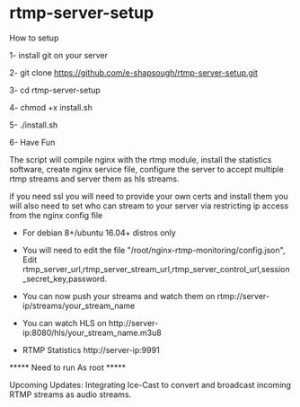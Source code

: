 # rtmp-server-setup
How to setup

1- install git on your server

2- git clone https://github.com/e-shapsough/rtmp-server-setup.git

3- cd rtmp-server-setup

4- chmod +x install.sh

5- ./install.sh

6- Have Fun



The script will compile nginx with the rtmp module, install the statistics software, create nginx service file, configure the server to accept multiple rtmp streams and server them as hls streams.



if you need ssl you will need to provide your own certs and install them
you will also need to set who can stream to your server via restricting ip access from the nginx config file



* For debian 8+/ubuntu 16.04+ distros only

* You will need to edit the file "/root/nginx-rtmp-monitoring/config.json", Edit rtmp_server_url,rtmp_server_stream_url,rtmp_server_control_url,session_secret_key,password.

* You can now push your streams and watch them on rtmp://server-ip/streams/your_stream_name

* You can watch HLS on http://server-ip:8080/hls/your_stream_name.m3u8

* RTMP Statistics http://server-ip:9991


***** Need to run As root *****




Upcoming Updates:
Integrating Ice-Cast to convert and broadcast incoming RTMP streams as audio streams.
